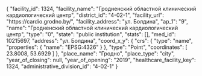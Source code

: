 {
    "facility_id": 1324,
    "facility_name": "Гродненский областной клинический кардиологический центр",
    "district_id": "4-02-1",
    "facility_url": "https:\/\/cardio.grodno.by\/",
    "facility_address": "ул. Болдина",
    "ap_1": "9",
    "name": "Гродненский областной клинический кардиологический центр",
    "type": "0",
    "state": "public institution",
    "stats": [],
    "med_id": 10215697,
    "address": "ул. Болдина",
    "coord_x_y": {
        "crs": {
            "type": "name",
            "properties": {
                "name": "EPSG:4326"
            }
        },
        "type": "Point",
        "coordinates": [
            23.8008,
            53.6929
        ]
    },
    "place_name": "Гродно",
    "place_type": "city",
    "year_of_closing": null,
    "year_of_opening": "2019",
    "healthcare_facility_key": 1324,
    "administrative_division_id": "4-02-1"
}